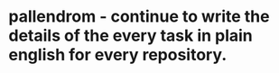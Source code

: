 # pallendrom  - continue to write the details of the every task in plain english for every repository. 
